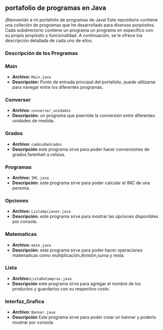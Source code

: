 ## portafolio de programas en Java

¡Bienvenido a mi portafolio de programas de Java! Este repositorio contiene una colleción de programas que he desarrollado para diversos porpósitos. Cada subdirectorio contiene un programa un programa en especifico con su propio propósito y funcionalidad. A continuación, se le ofrece ina descripción detallada de cada uno de ellos.

### Descripción de los Programas 


### Main
- **Archivo:** `Main.java`
- **Descripción:** Punto de entrada principal del portafolio, puede utilizarse para navegar entre los diferentes programas.

### Conversor 
- **Archivo:** `conversor_unidades`
- **Descripción:** un programa que poermite la conversión entre diferentes unidades de medida.

### Grados
- **Archivo:** `cambioDeGrados`
- **Descripción** este programa sirve para poder hacer conversiones de grados farenheit a celsius.

### Programas
- **Archivo:** `IMC.java`
- **Descripción:** este programa sirve para poder calcular el IMC de una persona.

### Opciones 
- **Archivo:**  `ListaOpciones.java`
- **Descripción:** este programa sirve para mostrar las opciones disponibles por consola.

### Matematicas
- **Archivo:** `mate.java`
- **Descripción:** este programa sirve para poder hacer operaciones matematicas como multiplicación,división,suma y resta.

### Lista
- **Archivo:**`ListaDeCompras.java`
- **Descripción** este programa sirve para agregar el nombre de los productos y guardarlos con su respectivo costo.

### Interfaz_Grafica
- **Archivo:** `Banner.java`
- **Descripción** Este programa sirve para poder crear un banner y poderlo mostrar por consola.